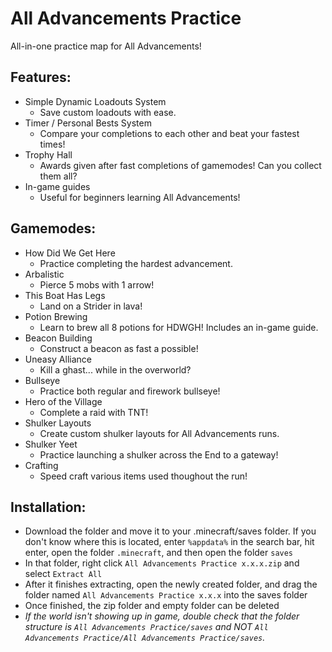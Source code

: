 # All Advancements Practice
All-in-one practice map for All Advancements!

## Features:
- Simple Dynamic Loadouts System
  - Save custom loadouts with ease.
- Timer / Personal Bests System
  - Compare your completions to each other and beat your fastest times!
- Trophy Hall
  - Awards given after fast completions of gamemodes! Can you collect them all?
- In-game guides
  - Useful for beginners learning All Advancements!
    
## Gamemodes:
  - How Did We Get Here
    - Practice completing the hardest advancement.
  - Arbalistic 
    - Pierce 5 mobs with 1 arrow!
  - This Boat Has Legs
    - Land on a Strider in lava!
  - Potion Brewing
    - Learn to brew all 8 potions for HDWGH! Includes an in-game guide.
  - Beacon Building
    - Construct a beacon as fast a possible!
  - Uneasy Alliance
    - Kill a ghast... while in the overworld?
  - Bullseye
    - Practice both regular and firework bullseye!
  - Hero of the Village
    - Complete a raid with TNT!
  - Shulker Layouts
    - Create custom shulker layouts for All Advancements runs.
  - Shulker Yeet
    - Practice launching a shulker across the End to a gateway!
  - Crafting
    - Speed craft various items used thoughout the run!

  ## Installation:
  - Download the folder and move it to your .minecraft/saves folder. If you don't know where this is located, enter `%appdata%` in the search bar, hit enter, open the folder `.minecraft`, and then open the folder `saves`
  - In that folder, right click `All Advancements Practice x.x.x.zip` and select `Extract All`
  - After it finishes extracting, open the newly created folder, and drag the folder named `All Advancements Practice x.x.x` into the saves folder
  - Once finished, the zip folder and empty folder can be deleted
  - *If the world isn't showing up in game, double check that the folder structure is `All Advancements Practice/saves` and NOT `All Advancements Practice/All Advancements Practice/saves`.*


